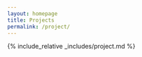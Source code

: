 ```yaml
---
layout: homepage
title: Projects
permalink: /project/
---
```


{% include_relative _includes/project.md %}
